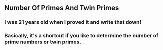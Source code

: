 ## Number Of Primes And Twin Primes

### I was 21 years old when I proved it and write that down!
### Basically, it's a shortcut if you like to determine the number of prime numbers or twin primes.

